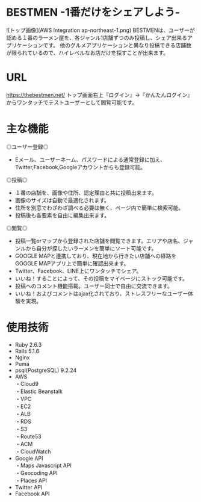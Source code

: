 # BESTMEN -1番だけをシェアしよう-
![トップ画像](AWS Integration ap-northeast-1.png)
BESTMENは、ユーザーが認める１番のラーメン屋を、各ジャンル1店舗ずつのみ投稿し、シェア出来るアプリケーションです。
他のグルメアプリケーションと異なり投稿できる店舗数が限られているので、ハイレベルなお店だけを探すことが出来ます。

# URL
https://thebestmen.net/
トップ画面右上『ログイン』→『かんたんログイン』からワンタッチでテストユーザーとして閲覧可能です。

# 主な機能
◎ユーザー登録◎
* Eメール、ユーザーネーム、パスワードによる通常登録に加え、Twitter,Facebook,Googleアカウントからも登録可能。

◎投稿◎
* １番の店舗を、画像や住所、認定理由と共に投稿出来ます。
* 画像のサイズは自動で最適化されます。
* 住所を別窓でわざわざ調べる必要は無く、ページ内で簡単に検索可能。
* 投稿後も各要素を自由に編集出来ます。

◎閲覧◎
* 投稿一覧orマップから登録された店舗を閲覧できます。エリアや店名、ジャンルから自分が探したいラーメンを簡単にソート可能です。
* GOOGLE MAPと連携しており、現在地から行きたい店舗への経路をGOOGLE MAPアプリ上で簡単に確認出来ます。
* Twitter、Facebook、LINE上にワンタッチでシェア。
* いいね！することによって、その投稿をマイページにストック可能です。
* 投稿へのコメント機能搭載。ユーザー同士で自由に交流できます。
* いいね！およびコメントはajax化されており、ストレスフリーなユーザー体験を実現。

# 使用技術

* Ruby 2.6.3
* Rails 5.1.6
* Nginx
* Puma
* psql(PostgreSQL) 9.2.24
* AWS<br>
  ・Cloud9<br>
  ・Elastic Beanstalk<br>
  ・VPC<br>
  ・EC2<br>
  ・ALB<br>
  ・RDS<br>
  ・S3<br>
  ・Route53<br>
  ・ACM<br>
  ・CloudWatch
* Google API<br>
  ・Maps Javascript API<br>
  ・Geocoding API<br>
  ・Places API
* Twitter API
* Facebook API
